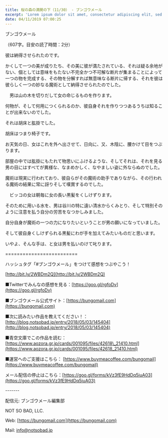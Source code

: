 ```yaml
---
title: 桜の森の満開の下（11/30） - ブンゴウメール
excerpt: 'Lorem ipsum dolor sit amet, consectetur adipiscing elit, sed do eiusmod tempor incididunt ut labore et dolore magna aliqua. Praesent elementum facilisis leo vel fringilla est ullamcorper eget. At imperdiet dui accumsan sit amet nulla facilisi morbi tempus.'
date: 04/11/2019 07:00:25
---
```


ブンゴウメール

（607字。目安の読了時間：2分）

彼は納得させられたのです。

かくして一つの美が成りたち、その美に彼が満たされている、それは疑る余地がない、個としては意味をもたない不完全かつ不可解な断片が集まることによって一つの物を完成する、その物を分解すれば無意味なる断片に帰する、それを彼は彼らしく一つの妙なる魔術として納得させられたのでした。

　男は山の木を切りだして女の命じるものを作ります。

何物が、そして何用につくられるのか、彼自身それを作りつつあるうちは知ることが出来ないのでした。

それは胡床と肱掛でした。

胡床はつまり椅子です。

お天気の日、女はこれを外へ出させて、日向に、又、木陰に、腰かけて目をつぶります。

部屋の中では肱掛にもたれて物思いにふけるような、そしてそれは、それを見る男の目にはすべてが異様な、なまめかしく、なやましい姿に外ならぬのでした。

魔術は現実に行われており、彼自らがその魔術の助手でありながら、その行われる魔術の結果に常に訝りそして嘆賞するのでした。

　ビッコの女は朝毎に女の長い黒髪をくしけずります。

そのために用いる水を、男は谷川の特に遠い清水からくみとり、そして特別そのように注意を払う自分の労苦をなつかしみました。

自分自身が魔術の一つの力になりたいということが男の願いになっていました。

そして彼自身くしけずられる黒髪にわが手を加えてみたいものだと思います。

いやよ、そんな手は、と女は男を払いのけて叱ります。

\=========================

ハッシュタグ「#ブンゴウメール」をつけて感想をつぶやこう！　

[http://bit.ly/2WBDm2Q](http://bit.ly/2WBDm2Q)

■Twitterでみんなの感想を見る：[https://goo.gl/rgfoDv](https://goo.gl/rgfoDv)

■ブンゴウメール公式サイト：[https://bungomail.com](https://bungomail.com)

■次に読みたい作品を教えてください！：[http://blog.notsobad.jp/entry/2018/05/03/145404](http://blog.notsobad.jp/entry/2018/05/03/145404)

■青空文庫でこの作品を読む：[https://www.aozora.gr.jp/cards/001095/files/42618\_21410.html](https://www.aozora.gr.jp/cards/001095/files/42618_21410.html)

■運営へのご支援はこちら： [https://www.buymeacoffee.com/bungomail](https://www.buymeacoffee.com/bungomail)

メール配信の停止はこちら：[https://goo.gl/forms/kVz3fE9HdDq5iuA03](https://goo.gl/forms/kVz3fE9HdDq5iuA03)

\-------

配信元: ブンゴウメール編集部

NOT SO BAD, LLC.

Web: [https://bungomail.com](https://bungomail.com)

Mail: info@notsobad.jp